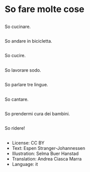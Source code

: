 # So fare molte cose

##
So cucinare.

##
So andare in bicicletta.

##
So cucire.

##
So lavorare sodo.

##
So parlare tre lingue.

##
So cantare.

##
So prendermi cura dei bambini.

##
So ridere!

##
* License: CC BY
* Text: Espen Stranger-Johannessen
* Illustration: Selma Buer Hanstad
* Translation: Andrea Ciasca Marra
* Language: it
